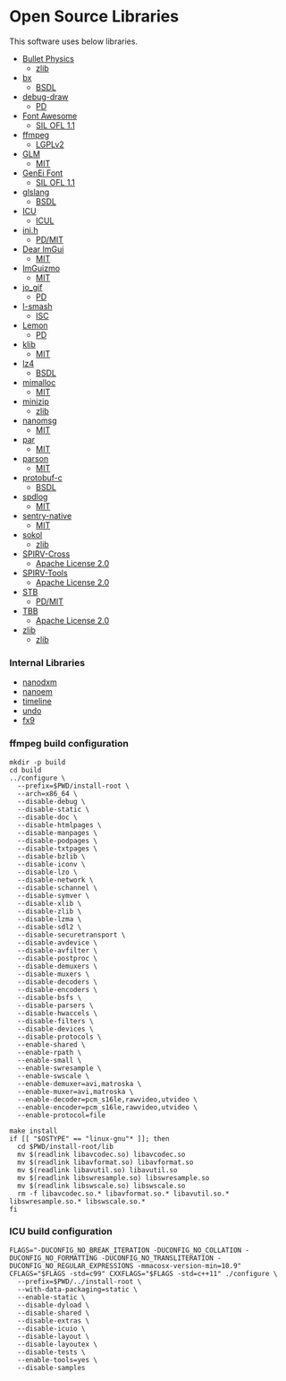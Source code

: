 # Open Source Libraries

This software uses below libraries.

  - [Bullet Physics](http://bulletphysics.org)
    - [zlib](https://github.com/bulletphysics/bullet3/blob/3629df72fd924f44c25c04ba901ebe5d211cacc0/LICENSE)
  - [bx](https://github.com/bkaradzic/bx/)
    - [BSDL](https://github.com/bkaradzic/bx/blob/44c966116966d49513776717117445065fa7a2f6/LICENSE)
  - [debug-draw](https://github.com/glampert/debug-draw)
    - [PD](https://github.com/glampert/debug-draw/blob/fac46d3e4cd98b016272196f3b4933b1dc833b80/README.md#license)
  - [Font Awesome](http://fontawesome.io/)
    - [SIL OFL 1.1](https://github.com/FortAwesome/Font-Awesome/blob/a8386aae19e200ddb0f6845b5feeee5eb7013687/README.md)
  - [ffmpeg](http://ffmpeg.org/)
    - [LGPLv2](https://github.com/FFmpeg/FFmpeg/blob/4bc4cafaef8a55462138d7b6f7579c1522de26dc/COPYING.LGPLv2.1)
  - [GLM](http://glm.g-truc.net/)
    - [MIT](https://github.com/g-truc/glm/blob/bf71a834948186f4097caa076cd2663c69a10e1e/copying.txt)
  - [GenEi Font](https://okoneya.jp/font/genei-gothic.html)
    - [SIL OFL 1.1](https://okoneya.jp/font/)
  - [glslang](https://github.com/KhronosGroup/glslang/)
    - [BSDL](https://www.khronos.org/opengles/sdk/tools/Reference-Compiler/)
  - [ICU](http://site.icu-project.org/)
    - [ICUL](https://github.com/unicode-org/icu/blob/c205e7ee49a7086a28b9c275fcfdac9ca3dc815d/icu4c/LICENSE)
  - [ini.h](https://github.com/mattiasgustavsson/libs/blob/master/docs/ini.md)
    - [PD/MIT](https://github.com/mattiasgustavsson/libs/blob/master/README.md)
  - [Dear ImGui](https://github.com/ocornut/imgui)
    - [MIT](https://github.com/ocornut/imgui/blob/a8df192df022ed6ac447e7b7ada718c4c4824b41/LICENSE.md)
  - [ImGuizmo](https://github.com/CedricGuillemet/ImGuizmo/)
    - [MIT](https://github.com/CedricGuillemet/ImGuizmo/blob/e3174578bdc99c715e51c5ad88e7d50b4eeb19b0/LICENSE)
  - [jo_gif](http://jonolick.com/home/gif-writer/)
    - [PD](http://www.jonolick.com/home/gif-writer)
  - [l-smash](https://github.com/l-smash/l-smash)
    - [ISC](https://github.com/l-smash/l-smash/blob/18a9ed25c7ff79a7f4f4bf850c345c72179b8998/LICENSE)
  - [Lemon](http://www.hwaci.com/sw/lemon/lemon.html)
    - [PD](http://www.hwaci.com/sw/lemon/)
  - [klib](https://github.com/attractivechaos/klib/)
    - [MIT](https://github.com/attractivechaos/klib/)
  - [lz4](https://github.com/lz4/lz4/)
    - [BSDL](https://github.com/lz4/lz4/blob/fdf2ef5809ca875c454510610764d9125ef2ebbd/lib/LICENSE)
  - [mimalloc](https://github.com/microsoft/mimalloc)
    - [MIT](https://github.com/microsoft/mimalloc/blob/f2712f4a8f038a7fb4df2790f4c3b7e3ed9e219b/LICENSE)
  - [minizip](https://github.com/nmoinvaz/minizip/)
    - [zlib](https://github.com/nmoinvaz/minizip/blob/2aa369c468aa1d931c52ff7dc3da962b71a94118/LICENSE)
  - [nanomsg](https://github.com/nanomsg/nanomsg/)
    - [MIT](https://github.com/nanomsg/nanomsg/blob/1749fd7b039165a91b8d556b4df18e3e632ad830/COPYING)
  - [par](https://github.com/prideout/par/)
    - [MIT](https://github.com/prideout/par/blob/28868466e9897e16bc115635e859490706590029/README.md#par)
  - [parson](https://github.com/kgabis/parson/)
    - [MIT](https://github.com/kgabis/parson/blob/master/README.md#license)
  - [protobuf-c](https://github.com/protobuf-c/protobuf-c/)
    - [BSDL](https://github.com/protobuf-c/protobuf-c/blob/f224ab2eeb648a818eb20687d7150a285442c907/LICENSE)
  - [spdlog](https://github.com/gabime/spdlog)
    - [MIT](https://github.com/gabime/spdlog/blob/ad0e89cbfb4d0c1ce4d097e134eb7be67baebb36/LICENSE)
  - [sentry-native](https://github.com/getsentry/sentry-native)
    - [MIT](https://github.com/getsentry/sentry-native/blob/ff5bfcf0eb2c47d03eb57a51bdf2e6ad4b8ece10/LICENSE)
  - [sokol](https://github.com/hkrn/sokol)
    - [zlib](https://github.com/hkrn/sokol/blob/891b889e7ea0b2f1b827e18617626bb734706ce8/LICENSE)
  - [SPIRV-Cross](https://github.com/KhronosGroup/SPIRV-Cross/)
    - [Apache License 2.0](https://github.com/KhronosGroup/SPIRV-Cross/blob/9acb9ec31f5a8ef80ea6b994bb77be787b08d3d1/LICENSE)
  - [SPIRV-Tools](https://github.com/KhronosGroup/SPIRV-Tools/)
    - [Apache License 2.0](https://github.com/KhronosGroup/SPIRV-Tools/blob/409e1167951de8d7ab9334773885fa656bc898d5/LICENSE)
  - [STB](https://github.com/nothings/stb/)
    - [PD/MIT](https://github.com/nothings/stb/blob/af1a5bc352164740c1cc1354942b1c6b72eacb8a/README.md#whats-the-license)
  - [TBB](https://github.com/wjakob/tbb/)
    - [Apache License 2.0](https://github.com/wjakob/tbb/blob/3c91aea522427b3a0cd6022b2d3a142acaa8136d/LICENSE)
  - [zlib](https://github.com/madler/zlib/)
    - [zlib](https://github.com/madler/zlib/blob/cacf7f1d4e3d44d871b605da3b647f07d718623f/README)

### Internal Libraries

 - [nanodxm](https://github.com/hkrn/nanodxm.c)
 - [nanoem](https://github.com/hkrn/nanoem)
 - [timeline](https://github.com/hkrn/timeline.c)
 - [undo](https://github.com/hkrn/undo.c)
 - [fx9](https://github.com/hkrn/fx9)

### ffmpeg build configuration

```
mkdir -p build
cd build
../configure \
  --prefix=$PWD/install-root \
  --arch=x86_64 \
  --disable-debug \
  --disable-static \
  --disable-doc \
  --disable-htmlpages \
  --disable-manpages \
  --disable-podpages \
  --disable-txtpages \
  --disable-bzlib \
  --disable-iconv \
  --disable-lzo \
  --disable-network \
  --disable-schannel \
  --disable-symver \
  --disable-xlib \
  --disable-zlib \
  --disable-lzma \
  --disable-sdl2 \
  --disable-securetransport \
  --disable-avdevice \
  --disable-avfilter \
  --disable-postproc \
  --disable-demuxers \
  --disable-muxers \
  --disable-decoders \
  --disable-encoders \
  --disable-bsfs \
  --disable-parsers \
  --disable-hwaccels \
  --disable-filters \
  --disable-devices \
  --disable-protocols \
  --enable-shared \
  --enable-rpath \
  --enable-small \
  --enable-swresample \
  --enable-swscale \
  --enable-demuxer=avi,matroska \
  --enable-muxer=avi,matroska \
  --enable-decoder=pcm_s16le,rawvideo,utvideo \
  --enable-encoder=pcm_s16le,rawvideo,utvideo \
  --enable-protocol=file

make install
if [[ "$OSTYPE" == "linux-gnu"* ]]; then
  cd $PWD/install-root/lib
  mv $(readlink libavcodec.so) libavcodec.so
  mv $(readlink libavformat.so) libavformat.so
  mv $(readlink libavutil.so) libavutil.so
  mv $(readlink libswresample.so) libswresample.so
  mv $(readlink libswscale.so) libswscale.so
  rm -f libavcodec.so.* libavformat.so.* libavutil.so.* libswresample.so.* libswscale.so.*
fi
```

### ICU build configuration

```
FLAGS="-DUCONFIG_NO_BREAK_ITERATION -DUCONFIG_NO_COLLATION -DUCONFIG_NO_FORMATTING -DUCONFIG_NO_TRANSLITERATION -DUCONFIG_NO_REGULAR_EXPRESSIONS -mmacosx-version-min=10.9"
CFLAGS="$FLAGS -std=c99" CXXFLAGS="$FLAGS -std=c++11" ./configure \
  --prefix=$PWD/../install-root \
  --with-data-packaging=static \
  --enable-static \
  --disable-dyload \
  --disable-shared \
  --disable-extras \
  --disable-icuio \
  --disable-layout \
  --disable-layoutex \
  --disable-tests \
  --enable-tools=yes \
  --disable-samples
```
